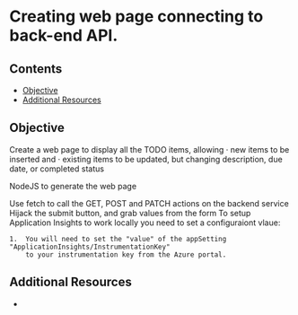 # Creating web page connecting to back-end API.

## Contents

- [Objective](#Objective)
- [Additional Resources](#Additional-Resources)

## Objective

Create a web page to display all the TODO items, allowing 
· new items to be inserted and
 · existing items to be updated, but changing description, due date, or completed status 

NodeJS to generate the web page 

Use fetch to call the GET, POST and PATCH actions on the backend service 
Hijack the submit button, and grab values from the form
To setup Application Insights to work locally you need to set a configuraiont vlaue:
    
    1.  You will need to set the "value" of the appSetting "ApplicationInsights/InstrumentationKey" 
        to your instrumentation key from the Azure portal.

## Additional Resources

* []()